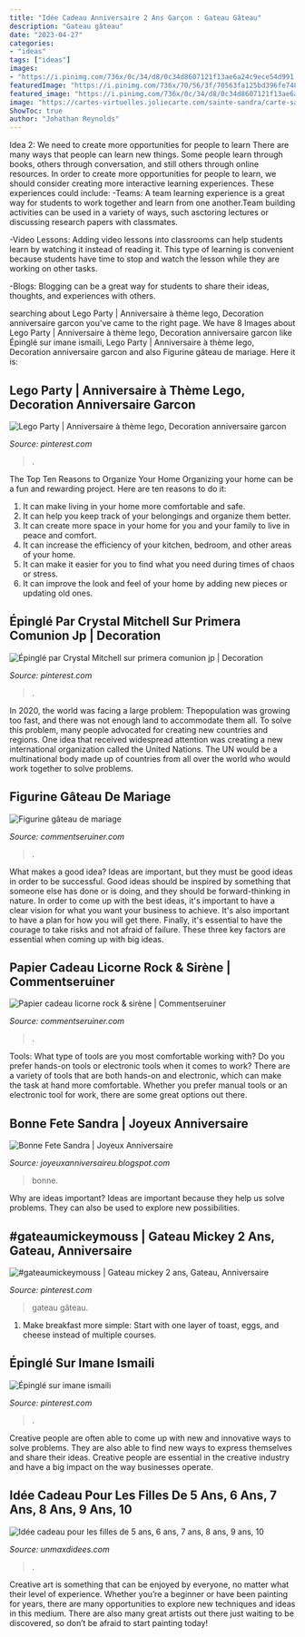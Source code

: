 ```yaml
---
title: "Idée Cadeau Anniversaire 2 Ans Garçon : Gateau Gâteau"
description: "Gateau gâteau"
date: "2023-04-27"
categories:
- "ideas"
tags: ["ideas"]
images:
- "https://i.pinimg.com/736x/0c/34/d8/0c34d8607121f13ae6a24c9ece54d991.jpg"
featuredImage: "https://i.pinimg.com/736x/70/56/3f/70563fa125bd396fe748f6b0493bca63.jpg"
featured_image: "https://i.pinimg.com/736x/0c/34/d8/0c34d8607121f13ae6a24c9ece54d991.jpg"
image: "https://cartes-virtuelles.joliecarte.com/sainte-sandra/carte-sainte-sandra.jpg"
ShowToc: true
author: "Johathan Reynolds"
---
```



Idea 2: We need to create more opportunities for people to learn
There are many ways that people can learn new things. Some people learn through books, others through conversation, and still others through online resources. In order to create more opportunities for people to learn, we should consider creating more interactive learning experiences. These experiences could include:
-Teams: A team learning experience is a great way for students to work together and learn from one another.Team building activities can be used in a variety of ways, such asctoring lectures or discussing research papers with classmates.

-Video Lessons: Adding video lessons into classrooms can help students learn by watching it instead of reading it. This type of learning is convenient because students have time to stop and watch the lesson while they are working on other tasks.

-Blogs: Blogging can be a great way for students to share their ideas, thoughts, and experiences with others.

	

		
searching about Lego Party | Anniversaire à thème lego, Decoration anniversaire garcon you've came to the right page. We have 8 Images about Lego Party | Anniversaire à thème lego, Decoration anniversaire garcon like Épinglé sur imane ismaili, Lego Party | Anniversaire à thème lego, Decoration anniversaire garcon and also Figurine gâteau de mariage. Here it is:
		
    
## Lego Party | Anniversaire à Thème Lego, Decoration Anniversaire Garcon

<img loading=lazy src="https://i.pinimg.com/736x/0c/34/d8/0c34d8607121f13ae6a24c9ece54d991.jpg" onerror="this.onerror=null;this.src='https://tse4.mm.bing.net/th?id=OIP.rwAWC9BPLBykcg6sbQL9RgHaHa&amp;pid=15.1';" alt="Lego Party | Anniversaire à thème lego, Decoration anniversaire garcon">

_Source: pinterest.com_

>. 

	

The Top Ten Reasons to Organize Your Home
Organizing your home can be a fun and rewarding project. Here are ten reasons to do it: 
1. It can make living in your home more comfortable and safe.
2. It can help you keep track of your belongings and organize them better. 
3. It can create more space in your home for you and your family to live in peace and comfort. 
4. It can increase the efficiency of your kitchen, bedroom, and other areas of your home. 
5. It can make it easier for you to find what you need during times of chaos or stress. 
6. It can improve the look and feel of your home by adding new pieces or updating old ones. 

    
## Épinglé Par Crystal Mitchell Sur Primera Comunion Jp | Decoration

<img loading=lazy src="https://i.pinimg.com/originals/70/48/8d/70488d9d66905b3961ed37dec96baf05.jpg" onerror="this.onerror=null;this.src='https://tse3.mm.bing.net/th?id=OIP._-xcfj4D3nrDmx9b1-sazQHaLH&amp;pid=15.1';" alt="Épinglé par Crystal Mitchell sur primera comunion jp | Decoration">

_Source: pinterest.com_

>. 

	

In 2020, the world was facing a large problem: Thepopulation was growing too fast, and there was not enough land to accommodate them all. To solve this problem, many people advocated for creating new countries and regions. One idea that received widespread attention was creating a new international organization called the United Nations. The UN would be a multinational body made up of countries from all over the world who would work together to solve problems.

    
## Figurine Gâteau De Mariage

<img loading=lazy src="https://commentseruiner.com/11240-large_default/figurines-gateau-de-mariage.jpg" onerror="this.onerror=null;this.src='https://tse2.mm.bing.net/th?id=OIP.rNengHW2PG5FUStdsQ8ulwHaHa&amp;pid=15.1';" alt="Figurine gâteau de mariage">

_Source: commentseruiner.com_

>. 

	

What makes a good idea?
Ideas are important, but they must be good ideas in order to be successful. Good ideas should be inspired by something that someone else has done or is doing, and they should be forward-thinking in nature. In order to come up with the best ideas, it's important to have a clear vision for what you want your business to achieve. It's also important to have a plan for how you will get there. Finally, it's essential to have the courage to take risks and not afraid of failure. These three key factors are essential when coming up with big ideas.

    
## Papier Cadeau Licorne Rock &amp; Sirène | Commentseruiner

<img loading=lazy src="https://commentseruiner.com/33011-thickbox_default/papier-cadeau-licorne-rock-sirene.jpg" onerror="this.onerror=null;this.src='https://tse3.mm.bing.net/th?id=OIP._ZwQtuo3nowKoz9RiHpZsQHaHa&amp;pid=15.1';" alt="Papier cadeau licorne rock &amp; sirène | Commentseruiner">

_Source: commentseruiner.com_

>. 

	

Tools: What type of tools are you most comfortable working with?
Do you prefer hands-on tools or electronic tools when it comes to work? There are a variety of tools that are both hands-on and electronic, which can make the task at hand more comfortable. Whether you prefer manual tools or an electronic tool for work, there are some great options out there.

    
## Bonne Fete Sandra | Joyeux Anniversaire

<img loading=lazy src="https://cartes-virtuelles.joliecarte.com/sainte-sandra/carte-sainte-sandra.jpg" onerror="this.onerror=null;this.src='https://tse4.mm.bing.net/th?id=OIP.Dg-dHVQx0BM6Swj-r5cB4AHaE2&amp;pid=15.1';" alt="Bonne Fete Sandra | Joyeux Anniversaire">

_Source: joyeuxanniversaireu.blogspot.com_

>bonne. 

	

Why are ideas important?
Ideas are important because they help us solve problems. They can also be used to explore new possibilities.

    
## #gateaumickeymouss | Gateau Mickey 2 Ans, Gateau, Anniversaire

<img loading=lazy src="https://i.pinimg.com/736x/70/56/3f/70563fa125bd396fe748f6b0493bca63.jpg" onerror="this.onerror=null;this.src='https://tse3.mm.bing.net/th?id=OIP.zXD5dWBAdawxhtTohTEd7wHaPN&amp;pid=15.1';" alt="#gateaumickeymouss | Gateau mickey 2 ans, Gateau, Anniversaire">

_Source: pinterest.com_

>gateau gâteau. 

	

1. Make breakfast more simple: Start with one layer of toast, eggs, and cheese instead of multiple courses. 

    
## Épinglé Sur Imane Ismaili

<img loading=lazy src="https://i.pinimg.com/736x/97/41/79/974179e579c34e2349381106260a42eb.jpg" onerror="this.onerror=null;this.src='https://tse3.mm.bing.net/th?id=OIP.6vsWiBmO78hn7oZb_iJICwHaJc&amp;pid=15.1';" alt="Épinglé sur imane ismaili">

_Source: pinterest.com_

>. 

	

Creative people are often able to come up with new and innovative ways to solve problems. They are also able to find new ways to express themselves and share their ideas. Creative people are essential in the creative industry and have a big impact on the way businesses operate.

    
## Idée Cadeau Pour Les Filles De 5 Ans, 6 Ans, 7 Ans, 8 Ans, 9 Ans, 10

<img loading=lazy src="https://www.unmaxdidees.com/public/jouets_2010/fille_6_-_12_ans/.cadeau_noel_anniversaire_fille_hannah_montana_s.jpg" onerror="this.onerror=null;this.src='https://tse1.mm.bing.net/th?id=OIP.w5lXGMVm7XzS7IZZvmquOgHaHa&amp;pid=15.1';" alt="Idée cadeau pour les filles de 5 ans, 6 ans, 7 ans, 8 ans, 9 ans, 10">

_Source: unmaxdidees.com_

>. 

	

Creative art is something that can be enjoyed by everyone, no matter what their level of experience. Whether you’re a beginner or have been painting for years, there are many opportunities to explore new techniques and ideas in this medium. There are also many great artists out there just waiting to be discovered, so don’t be afraid to start painting today!

